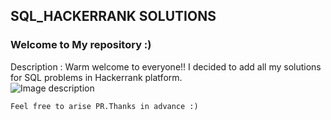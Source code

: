 ## SQL_HACKERRANK SOLUTIONS
### Welcome to My repository :)

 Description : Warm welcome to everyone!! I decided to add all my solutions for SQL problems in Hackerrank platform.  
![Image description](https://i.ytimg.com/vi/uQrBz5-EYQg/maxresdefault.jpg)

```Feel free to arise PR.Thanks in advance :)```


